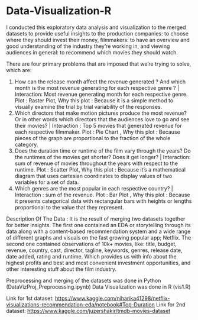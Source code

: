 # Data-Visualization-R

I conducted this exploratory data analysis and visualization to the merged datasets to provide useful insights to the production companies: to choose where they should invest their money, filmmakers: to have an overview and good understanding of the industry they’re working in, and viewing audiences in general: to recommend which movies they should watch.

There are four primary problems that are imposed that we’re trying to solve, which are:
1) How can the release month affect the revenue generated ?
  And which month is the most revenue generating for each respective genre ? |
  Interaction: Most revenue generating month for each respective genre.
  Plot : Raster Plot, Why this plot : Because it is a simple method to visually examine 
  the trial by trial variability of the responses.
2) Which directors that make motion pictures produce the most revenue? Or in other
  words which directors that the audiences love to go and see their movies? |
  Interaction : Top 5 movies that generated revenue for each respective filmmaker.
  Plot : Pie Chart , Why this plot : Because pieces of the graph are proportional to the
  fraction of the whole category.
3) Does the duration time or runtime of the film vary through the years? Do the
  runtimes of the movies get shorter? Does it get longer? | Interaction: sum of
  revenue of movies throughout the years with respect to the runtime.
  Plot : Scatter Plot, Why this plot : Because it’s a mathematical diagram that uses
  cartesian coordinates to display values of two variables for a set of data.
4) Which genres are the most popular in each respective country? | Interaction : sum
  of the revenue.
  Plot : Bar Plot , Why this plot : Because it presents categorical data with rectangular
  bars with heights or lengths proportional to the value that they represent.
  
  
  Description Of The Data :
It is the result of merging two datasets together for better insights. The first one contained
an EDA or storytelling through its data along with a content-based recommendation system
and a wide range of different graphs and visuals on the fast growing popular app; Netflix.
The second one contained observations of 10k+ movies, like: title, budget, revenue,
country, cast, director, tagline, keywords, genres, release date, date added, rating and
runtime. Which provides us with info about the highest profits and best and most
convenient investment opportunities, and other interesting stuff about the film industry.

Preprocessing and merging of the datasets was done in Python (DataVizProj_Preprocessing.ipynb)
Data Visualization was done in R (vis1.R)

Link for 1st dataset:
https://www.kaggle.com/niharika41298/netflix-visualizations-recommendation-eda/notebook#Top-Duration
Link for 2nd dataset:
https://www.kaggle.com/juzershakir/tmdb-movies-dataset
